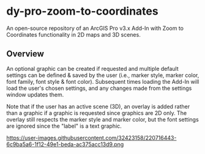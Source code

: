 # dy-pro-zoom-to-coordinates
An open-source repository of an ArcGIS Pro v3.x Add-In with Zoom to Coordinates functionality in 2D maps and 3D scenes.


## Overview
An optional graphic can be created if requested and multiple default settings can be defined & saved by the user 
(i.e., marker style, marker color, font family, font style & font color). Subsequent times loading the Add-In will 
load the user's chosen settings, and any changes made from the settings window updates them. 

Note that if the user has an active scene (3D), an overlay is added rather than a graphic if a graphic is requested since 
graphics are 2D only. The overlay still respects the marker style and marker color, but the font settings are ignored since
the "label" is a text graphic.


https://user-images.githubusercontent.com/32423158/220716443-6c9ba5a6-1f12-49e1-beda-ac375acc13d9.png

